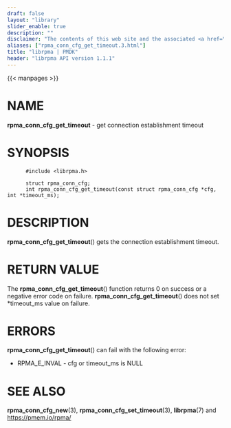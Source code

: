 ```yaml
---
draft: false
layout: "library"
slider_enable: true
description: ""
disclaimer: "The contents of this web site and the associated <a href=\"https://github.com/pmem\">GitHub repositories</a> are BSD-licensed open source."
aliases: ["rpma_conn_cfg_get_timeout.3.html"]
title: "librpma | PMDK"
header: "librpma API version 1.1.1"
---
```

{{< manpages >}}

[comment]: <> (SPDX-License-Identifier: BSD-3-Clause)
[comment]: <> (Copyright 2020-2023, Intel Corporation)

# NAME

**rpma_conn_cfg_get_timeout** - get connection establishment timeout

# SYNOPSIS

          #include <librpma.h>

          struct rpma_conn_cfg;
          int rpma_conn_cfg_get_timeout(const struct rpma_conn_cfg *cfg, int *timeout_ms);

# DESCRIPTION

**rpma_conn_cfg_get_timeout**() gets the connection establishment
timeout.

# RETURN VALUE

The **rpma_conn_cfg_get_timeout**() function returns 0 on success or a
negative error code on failure. **rpma_conn_cfg_get_timeout**() does not
set \*timeout_ms value on failure.

# ERRORS

**rpma_conn_cfg_get_timeout**() can fail with the following error:

-   RPMA_E\_INVAL - cfg or timeout_ms is NULL

# SEE ALSO

**rpma_conn_cfg_new**(3), **rpma_conn_cfg_set_timeout**(3),
**librpma**(7) and https://pmem.io/rpma/
